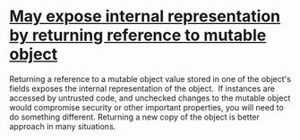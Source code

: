 # [May expose internal representation by returning reference to mutable object](https://spotbugs.readthedocs.io/en/latest/bugDescriptions.html#EI_EXPOSE_REP)

 Returning a reference to a mutable object value stored in one of the object's fields
  exposes the internal representation of the object. 
   If instances
   are accessed by untrusted code, and unchecked changes to
   the mutable object would compromise security or other
   important properties, you will need to do something different.
  Returning a new copy of the object is better approach in many situations.